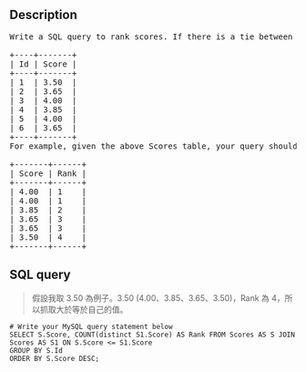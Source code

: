 ## Description

<pre>
Write a SQL query to rank scores. If there is a tie between two scores, both should have the same ranking. Note that after a tie, the next ranking number should be the next consecutive integer value. In other words, there should be no "holes" between ranks.

+----+-------+
| Id | Score |
+----+-------+
| 1  | 3.50  |
| 2  | 3.65  |
| 3  | 4.00  |
| 4  | 3.85  |
| 5  | 4.00  |
| 6  | 3.65  |
+----+-------+
For example, given the above Scores table, your query should generate the following report (order by highest score):

+-------+------+
| Score | Rank |
+-------+------+
| 4.00  | 1    |
| 4.00  | 1    |
| 3.85  | 2    |
| 3.65  | 3    |
| 3.65  | 3    |
| 3.50  | 4    |
+-------+------+
</pre>

## SQL query

> 假設我取 3.50 為例子。3.50 (4.00、3.85、3.65、3.50)，Rank 為 4，所以抓取大於等於自己的值。

```mysql
# Write your MySQL query statement below
SELECT S.Score, COUNT(distinct S1.Score) AS Rank FROM Scores AS S JOIN Scores AS S1 ON S.Score <= S1.Score
GROUP BY S.Id
ORDER BY S.Score DESC;
```
